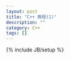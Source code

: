 ```yaml
---
layout: post
title: "C++ 教程(1)"
description: ""
category: C++
tags: []
---
```

{% include JB/setup %}
